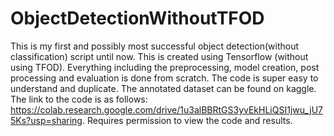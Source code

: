 # ObjectDetectionWithoutTFOD
This is my first and possibly most successful object detection(without classification) script until now. This is created using Tensorflow (without using TFOD). Everything including the preprocessing, model creation, post processing and evaluation is done from scratch. The code is super easy to understand and duplicate. The annotated dataset can be found on kaggle. The link to the code is as follows: https://colab.research.google.com/drive/1u3alBBRtGS3yvEkHLiQSI1jwu_jU75Ks?usp=sharing. Requires permission to view the code and results.
